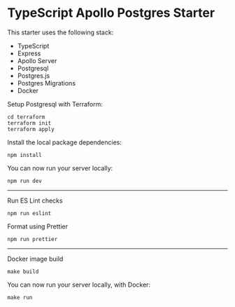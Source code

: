 # TypeScript Apollo Postgres Starter

This starter uses the following stack:

- TypeScript
- Express
- Apollo Server
- Postgresql
- Postgres.js
- Postgres Migrations
- Docker

Setup Postgresql with Terraform:
```shell
cd terraform
terraform init
terraform apply
```

Install the local package dependencies:

```shell
npm install
```

You can now run your server locally:

```shell
npm run dev
```

---
Run ES Lint checks
```shell
npm run eslint
```

Format using Prettier
```shell
npm run prettier
```

---
Docker image build

```shell
make build
```

You can now run your server locally, with Docker:

```shell
make run
```
